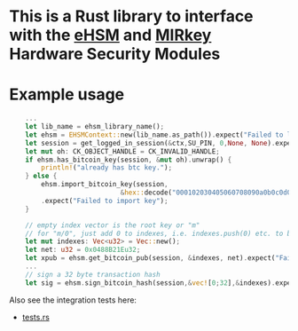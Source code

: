# This is a Rust library to interface with the [eHSM](https://ellipticsecure.com/products/ehsm_overview.html) and [MIRkey](https://ellipticsecure.com/products/mirkey_overview.html) Hardware Security Modules

# Example usage

```rust
    ...
    let lib_name = ehsm_library_name();
    let ehsm = EHSMContext::new(lib_name.as_path()).expect("Failed to load ehsm library functions");
    let session = get_logged_in_session(&ctx,SU_PIN, 0,None, None).expect("Failed to get session");
    let mut oh: CK_OBJECT_HANDLE = CK_INVALID_HANDLE;
    if ehsm.has_bitcoin_key(session, &mut oh).unwrap() {
        println!("already has btc key.");
    } else {
        ehsm.import_bitcoin_key(session,
                            &hex::decode("000102030405060708090a0b0c0d0e0f").unwrap())
        .expect("Failed to import key");
    }

    // empty index vector is the root key or "m"
    // for "m/0", just add 0 to indexes, i.e. indexes.push(0) etc. to build the BIP32 path
    let mut indexes: Vec<u32> = Vec::new();
    let net: u32 = 0x0488B21Eu32;
    let xpub = ehsm.get_bitcoin_pub(session, &indexes, net).expect("Failed to get btc xpub");
    ...
    // sign a 32 byte transaction hash
    let sig = ehsm.sign_bitcoin_hash(session,&vec![0;32],&indexes).expect("Failed to sign hash");

```
Also see the integration tests here:
   * [tests.rs](https://github.com/ellipticSecure/ehsm-rust/tests/tests.rs)
